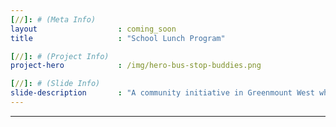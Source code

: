 ```yaml
---
[//]: # (Meta Info)
layout 					: coming_soon
title 					: "School Lunch Program"

[//]: # (Project Info)
project-hero 			: /img/hero-bus-stop-buddies.png

[//]: # (Slide Info)
slide-description 		: "A community initiative in Greenmount West where adults stand with elementary youth each morning in an effort to provide a positive start to their days."
---
```

---